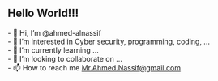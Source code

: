 <h2>Hello World!!!</h2>
- 👋 Hi, I’m @ahmed-alnassif
<br/>- 👀 I’m interested in Cyber security, programming, coding, ...
<br/>- 🌱 I’m currently learning ...
<br/>- 💞️ I’m looking to collaborate on ...
<br/>- 📫 How to reach me <a href="mailto:mr.ahmed.nassif@gmail.com">Mr.Ahmed.Nassif@gmail.com</a>

<!---
ahmed-alnassif/ahmed-alnassif is a ✨ special ✨ repository because its `README.md` (this file) appears on your GitHub profile.
You can click the Preview link to take a look at your changes.
--->
